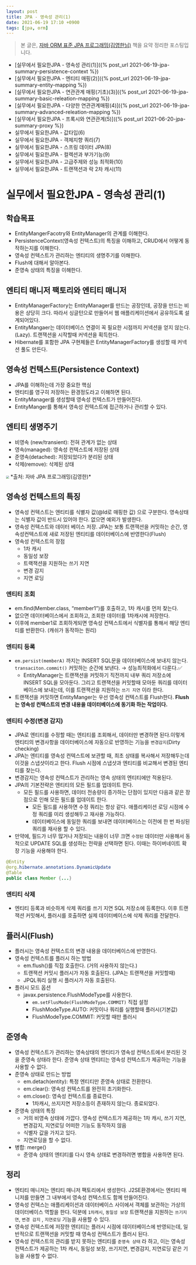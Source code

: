 ```yaml
---
layout: post
title: JPA - 영속성 관리(1)
date: 2021-06-19 17:10 +0900
tags: [jpa, orm]
---
```

> 본 글은, [자바 ORM 표준 JPA 프로그래밍(김영한님)](http://www.yes24.com/Product/Goods/19040233) 책을 요약 정리한 포스팅입니다.

- [실무에서 필요한JPA - 영속성 관리(1)]({% post_url 2021-06-19-jpa-summary-persistence-context %})
- [실무에서 필요한JPA - 엔티티 매핑(2)]({% post_url 2021-06-19-jpa-summary-entity-mapping %})
- [실무에서 필요한JPA - 연관관계 매핑(기초)(3)]({% post_url 2021-06-19-jpa-summary-basic-releation-mapping %})
- [실무에서 필요한JPA - 다양한 연관관계매핑(4)]({% post_url 2021-06-19-jpa-summary-advanced-releation-mapping %})
- [실무에서 필요한JPA - 프록시와 연관관계(5)]({% post_url 2021-06-20-jpa-summary-proxy %})
- 실무에서 필요한JPA - 값타입(6)
- 실무에서 필요한JPA - 객체지향 쿼리(7)
- 실무에서 필요한JPA - 스프링 데이터 JPA(8)
- 실무에서 필요한JPA - 컬렉션과 부가기능(9)
- 실무에서 필요한JPA - 고급주제와 성능 최적화(10)
- 실무에서 필요한JPA - 트랜잭션과 락 2차 캐시(11)


# 실무에서 필요한JPA - 영속성 관리(1)

## 학습목표

- EntityMangerFacotry와 EntityManager의 관계를 이해한다.
- PersistenceContext(영속성 컨텍스트)의 특징을 이해하고, CRUD에서 어떻게 동작하는지를 이해한다.
- 영속성 컨텍스트가 관리하는 엔티티의 생명주기를 이해한다.
- Flush에 대해서 알아본다.
- 준영속 상태의 특징을 이해한다.

## 엔티티 매니저 팩토리와 엔티티 매니저

- EntityManagerFactory는 EntityManager를 만드는 공장인데, 공장을 만드는 비용은 상당히 크다. 따라서 싱글턴으로 만들어서 웹 애플리케이션에서 공유하도록 설계되어있다. 
- EntityMangaer는 데이터베이스 연결이 꼭 필요한 시점까지 커넥션을 얻지 않는다. (Lazy). 트랜잭션을 시작할때 커넥션을 획득한다. 
- Hibernate를 포함한 JPA 구현체들은 EntityManagerFactory를 생성할 때 커넥션 풀도 만든다. 

## 영속성 컨텍스트(Persistence Context)

- JPA를 이해하는데 가장 중요한 핵심 
- 엔티티를 영구히 저장하는 환경정도라고 이해하면 된다. 
- EntityManager를 생성할때 영속성 컨텍스트가 만들어진다. 
- EntityManger를 통해서 영속성 컨텍스트에 접근하거나 관리할 수 있다. 

## 엔티티 생명주기

- 비영속 (new/transient): 전혀 관계가 없는 상태
- 영속(managed): 영속성 컨텍스트에 저장된 상태
- 준영속(detached): 저장되었다가 분리된 상태
- 삭제(remove): 삭제된 상태

<img src="https://media.vlpt.us/post-images/conatuseus/3861eed0-d482-11e9-9b0f-dd1a4f570095/image.png" style="zoom:50%;" />
*출처: 자바 JPA 프로그래밍(김영한)*

## 영속성 컨텍스트의 특징

- 영속성 컨텍스트는 엔티티를 식별자 값(@Id로 매핑한 값) 으로 구분한다. 영속상태는 식별자 값이 반드시 있어야 한다. 없으면 예외가 발생한다.
- 영속성 컨텍스트와 데이터 베이스 저장. JPA는 보통 트랜잭션을 커밋하는 순간, 영속성컨텍스트에 새로 저장된 엔티티를 데이터베이스에 반영한다(Flush)
- 영속성 컨텍스트의 장점
  - 1차 캐시
  - 동일성 보장 
  - 트랙잭션을 지원하는 쓰기 지연
  - 변경 감지
  - 지연 로딩

### 엔티티 조회

- em.find(Member.class, “member1”)를 호출하고, 1차 캐시를 먼저 찾는다. 
- 없으면 데이터베이스에서 조회하고, 조회한 데이터를 1차캐시에 저장한다. 
- 이후에 member1로 조회하게되면 영속성 컨텍스트에서 식별자를 통해서 해당 엔티티를 반환한다. (캐쉬가 동작하는 원리)

### 엔티티 등록

- `em.persist(memberA)` 까지는 INSERT SQL문을 데이터베이스에 보내지 않는다. `transaciton.commit()` 커밋하는 순간에 보낸다. → 성능최적화에서 다룬다.✅
  - EntityManager는 트랜잭션을 커밋하기 직전까지 내부 쿼리 저장소에 INSERT SQL을 모아둔다. 그리고 트랜잭션을 커밋할때 모아둔 쿼리를 데이터베이스에 보내는데, 이를 트랜잭션을 지원하는  `쓰기 지연` 이라 한다.
- 트랜잭션을 커밋하면 EntityManger는 우선 영속성 컨텍스트를 Flush한다. **Flush는 영속성 컨텍스트의 변경 내용을 데이터베이스에 동기화 하는 작업이다.**

### 엔티티 수정(변경 감지)

- JPA로 엔티티를 수정할 때는 엔티티를 조회해서, 데이터만 변경하면 된다.이렇게 엔티티의 변경사항을 데이터베이스에 자동으로 반영하는 기능을 `변경감지`(Dirty checking) 
- JPA는 엔티티를 영속성 컨텍스트에 보관할 때, 최초 상태를 복사해서 저장해두는데 이것을 스냅샷이라고 한다. Flush 시점에 스냅샷과 엔티티를 비교해서 변경된 엔티티를 찾는다. 
- 변경감지는 영속성 컨텍스트가 관리하는 영속 상태의 엔티티에만 적용된다.
- JPA의 기본전략은 엔티티의 모든 필드를 업데이트 한다.
  - 모든 필드를 사용하면, 데이터 전송량이 증가하는 단점이 있지만 다음과 같은 장점으로 인해 모든 필드를 업데이트 한다.
    - 모든 필드를 사용하면 수정 쿼리는 항상 같다. 애플리케이션 로딩 시점에 수정 쿼리를 미리 생성해두고 재사용 가능하다.
    - 데이터베이스에 동일한 쿼리를 보내면 데이터베이스는 이전에 한 번 파싱된 쿼리를 재사용 할 수 있다.
- 만약에, 필드가 너무 많거나 저장되는 내용이 너무 크면 `수정된` 데이터만 사용해서 동적으로 UPDATE SQL를 생성하는 전략을 선택하면 된다. 이때는 하이버네이트 확장 기능을 사용해야 한다.

```java
@Entity
@org.hibernate.annotations.DynamicUpdate
@Table
public class Member {...}
```



### 엔티티 삭제

- 엔티티 등록과 비슷하게 삭제 쿼리를 쓰기 지연 SQL 저장소에 등록한다. 이후 트랜잭션 커밋해서, 플러시를 호출하면 실제 데이터베이스에 삭제 쿼리를 전달한다.

## 플러시(Flush)

- 플러시는 영속성 컨텍스트의 변경 내용을 데이터베이스에 반영한다.
- 영속성 컨텍스트를 플러시 하는 방법
  - em.flush()를 직접 호출한다. (거의 사용하지 않는다.)
  - 트랜잭션 커밋시 플러시가 자동 호출된다. (JPA는 트랜잭션을 커밋할때)
  - JPQL쿼리 실행 시 플러시가 자동 호출된다.
- 플러시 모드 옵션
  - javax.persistence.FlushModeType를 사용한다. 
    - `em.setFlusMode(FlushModeType.COMMIT)` 직접 설정
    - FlushModeType.AUTO: 커밋이나 쿼리를 실행할때 플러시(기본값)
    - FlushModeType.COMMIT: 커밋할 때만 플러시 

## 준영속

- 영속성 컨텍스트가 관리하는 영속상태의 엔티티가 영속성 컨텍스트에서 분리된 것을 준영속 상태라 한다. 준영속 상태 엔티티는 영속성 컨텍스트가 제공하는 기능을 사용할 수 없다.
- 준영속 상태로 만드는 방법 
  - em.detach(entity): 특정 엔티티만 준영속 상태로 전환한다.
  - em.clear(): 영속성 컨텍스트를 완전히 초기화한다.
  - em.close(): 영속성 컨텍스트를 종료한다.
    - 1차캐시, 쓰지지연 저장소등이 존재하지 않는다. 종료되었다.
- 준영속 상태의 특징
  - 거의 비영속 상태에 가깝다. 영속성 컨텍스트가 제공하는 1차 캐시, 쓰기 지연, 변경감지, 지연로딩 어떠한 기능도 동작하지 않음
  - 식별자 값을 가지고 있다.
  - 지연로딩을 할 수 없다.
- 병합: merge()
  - 준영속 상태의 엔티티를 다시 영속 상태로 변경하려면 병합을 사용하면 된다.

## 정리

- 엔티티 매니저는 엔티티 매니저 팩토리에서 생성한다. J2SE환경에서는 엔티티 매니저를 만들면 그 내부에서 영속성 컨텍스트도 함께 만들어진다.
- 영속성 컨텍스는 애플리케이션과 데이터베이스 사이에서 객체를 보관하는 가상의 데이터베이스 역할을 한다. 덕분에 `1차캐시`, `동일성 보장` 트랜잭션을 지원하는 `쓰기지연`, `변경 감지` , `지연로딩` 기능을 사용할 수 있다.
- 영속성 컨텍스트에 저장한 엔티티는 플러시 시점에 데이터베이스에 반영되는데, 일반적으로 트랜잭션을 커밋할 때 영속성 컨텍스트가 플러시 된다.
- 영속성 컨텍스트의 관리를 받지 못하는 엔티티를 `준영속 상태` 라 하고, 이는 영속성 컨텍스트가 제공하는 1차 캐시, 동일성 보장, 쓰기지연, 변경감지, 지연로딩 같은 기능을 사용할 수 없다.